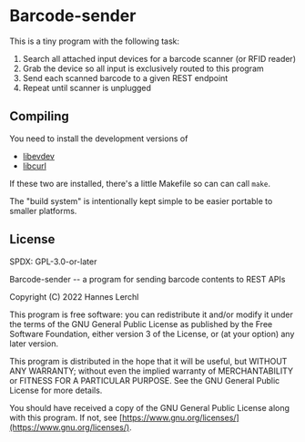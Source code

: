 # Barcode-sender

This is a tiny program with the following task:
 1. Search all attached input devices for a barcode scanner (or RFID reader)
 1. Grab the device so all input is exclusively routed to this program
 1. Send each scanned barcode to a given REST endpoint
 1. Repeat until scanner is unplugged

## Compiling

You need to install the development versions of
 * [libevdev](https://www.freedesktop.org/software/libevdev/doc/latest/index.html)
 * [libcurl](https://curl.se/libcurl/)

If these two are installed, there's a little Makefile so can can call `make`.

The "build system" is intentionally kept simple to be easier portable to
smaller platforms.

## License

SPDX: GPL-3.0-or-later

Barcode-sender -- a program for sending barcode contents to REST APIs

Copyright (C) 2022 Hannes Lerchl

This program is free software: you can redistribute it and/or modify it under
the terms of the GNU General Public License as published by the Free Software
Foundation, either version 3 of the License, or (at your option) any later
version.

This program is distributed in the hope that it will be useful, but WITHOUT
ANY WARRANTY; without even the implied warranty of MERCHANTABILITY or FITNESS
FOR A PARTICULAR PURPOSE. See the GNU General Public License for more
details.

You should have received a copy of the GNU General Public License along with
this program. If not, see
[https://www.gnu.org/licenses/](https://www.gnu.org/licenses/).

